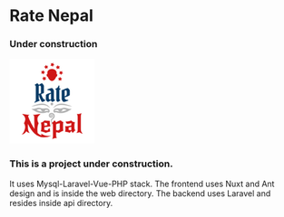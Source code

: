 # Rate Nepal 

### Under construction 
<p><img src="web/assets/ratenepal2.png" width="150"></p>

### This is a project under construction. 

It uses Mysql-Laravel-Vue-PHP stack. 
The frontend uses Nuxt and Ant design and is inside the web directory.
The backend uses Laravel and resides inside api directory. 

